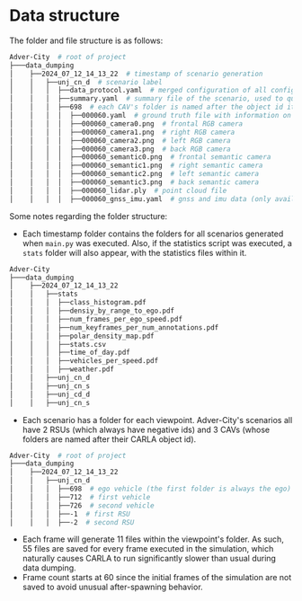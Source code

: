 # Data structure

The folder and file structure is as follows:

```sh
Adver-City  # root of project
├───data_dumping 
│    ├──2024_07_12_14_13_22  # timestamp of scenario generation
│    │   ├──unj_cn_d  # scenario label
│    │   │  ├──data_protocol.yaml  # merged configuration of all configuration YAMLs used for this scenario
│    │   │  ├──summary.yaml  # summary file of the scenario, used to quickly generate statistics
│    │   │  ├──698  # each CAV's folder is named after the object id it is assigned in CARLA
│    │   │  │  ├──000060.yaml  # ground truth file with information on frame 60 (frame count starts at 60)
│    │   │  │  ├──000060_camera0.png  # frontal RGB camera 
│    │   │  │  ├──000060_camera1.png  # right RGB camera 
│    │   │  │  ├──000060_camera2.png  # left RGB camera 
│    │   │  │  ├──000060_camera3.png  # back RGB camera 
│    │   │  │  ├──000060_semantic0.png  # frontal semantic camera
│    │   │  │  ├──000060_semantic1.png  # right semantic camera
│    │   │  │  ├──000060_semantic2.png  # left semantic camera
│    │   │  │  ├──000060_semantic3.png  # back semantic camera 
│    │   │  │  ├──000060_lidar.ply  # point cloud file 
│    │   │  │  ├──000060_gnss_imu.yaml  # gnss and imu data (only available for vehicles) 
```

Some notes regarding the folder structure:

* Each timestamp folder contains the folders for all scenarios generated when `main.py` was executed. Also, if the 
statistics script was executed, a `stats` folder will also appear, with the statistics files within it.

```sh
Adver-City
├───data_dumping 
│    ├──2024_07_12_14_13_22  
│    │   ├──stats
│    │   │  ├──class_histogram.pdf
│    │   │  ├──densiy_by_range_to_ego.pdf
│    │   │  ├──num_frames_per_ego_speed.pdf
│    │   │  ├──num_keyframes_per_num_annotations.pdf
│    │   │  ├──polar_density_map.pdf
│    │   │  ├──stats.csv
│    │   │  ├──time_of_day.pdf
│    │   │  ├──vehicles_per_speed.pdf
│    │   │  ├──weather.pdf
│    │   ├──unj_cn_d  
│    │   ├──unj_cn_s  
│    │   ├──unj_cd_d  
│    │   ├──unj_cn_s  
```

* Each scenario has a folder for each viewpoint. Adver-City's scenarios all have 2 RSUs (which always have negative ids)
and 3 CAVs (whose folders are named after their CARLA object id).

```sh
Adver-City  # root of project
├───data_dumping 
│    ├──2024_07_12_14_13_22  
│    │   ├──unj_cn_d  
│    │   │  ├──698  # ego vehicle (the first folder is always the ego)
│    │   │  ├──712  # first vehicle
│    │   │  ├──726  # second vehicle
│    │   │  ├──-1  # first RSU
│    │   │  ├──-2  # second RSU
```

* Each frame will generate 11 files within the viewpoint's folder. As such, 55 files are saved for every frame executed
in the simulation, which naturally causes CARLA to run significantly slower than usual during data dumping.
* Frame count starts at 60 since the initial frames of the simulation are not saved to avoid unusual after-spawning 
behavior.